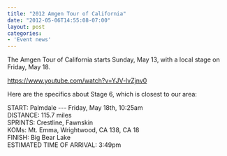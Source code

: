 ```yaml
---
title: "2012 Amgen Tour of California"
date: "2012-05-06T14:55:08-07:00"
layout: post
categories:
- 'Event news'
---
```


The Amgen Tour of California starts Sunday, May 13, with a local stage on Friday, May 18.  
  
https://www.youtube.com/watch?v=YJV-lvZjnv0

Here are the specifics about Stage 6, which is closest to our area:

START: Palmdale --- Friday, May 18th, 10:25am  
DISTANCE: 115.7 miles  
SPRINTS: Crestline, Fawnskin  
KOMs: Mt. Emma, Wrightwood, CA 138, CA 18  
FINISH: Big Bear Lake  
ESTIMATED TIME OF ARRIVAL: 3:49pm